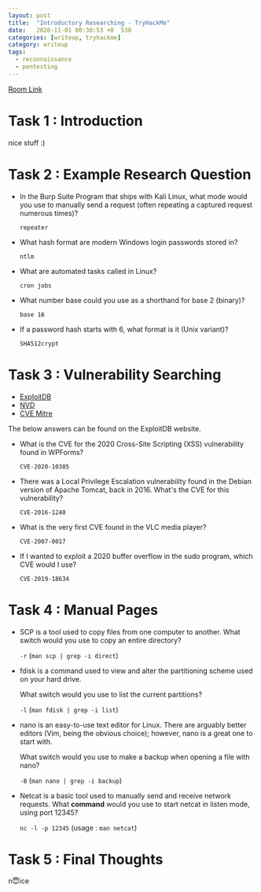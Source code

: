```yaml
---
layout: post
title:  "Introductory Researching - TryHackMe"
date:   2020-11-01 00:30:53 +0  530
categories: [writeup, tryhackme]
category: writeup
tags:
  - reconnaissance 
  - pentesting
---
```


[Room Link](https://tryhackme.com/room/introtoresearch)

# Task 1 : Introduction

nice stuff :)

# Task 2 : Example Research Question

- In the Burp Suite Program that ships with Kali Linux, what mode would you use to manually send a request (often repeating a captured request numerous times)?

    `repeater`

- What hash format are modern Windows login passwords stored in?

    `ntlm`

- What are automated tasks called in Linux?

    `cron jobs`

- What number base could you use as a shorthand for base 2 (binary)?

    `base 16`

- If a password hash starts with $6$, what format is it (Unix variant)?

    `SHA512crypt`

# Task 3 : Vulnerability Searching

- [ExploitDB](https://www.exploit-db.com/)
- [NVD](https://nvd.nist.gov/vuln/search)
- [CVE Mitre](https://cve.mitre.org/)

The below answers can be found on the ExploitDB website.

- What is the CVE for the 2020 Cross-Site Scripting (XSS) vulnerability found in WPForms?

    `CVE-2020-10385`

- There was a Local Privilege Escalation vulnerability found in the Debian version of Apache Tomcat, back in 2016. What's the CVE for this vulnerability?

    `CVE-2016-1240`

- What is the very first CVE found in the VLC media player?

    `CVE-2007-0017`

- If I wanted to exploit a 2020 buffer overflow in the sudo program, which CVE would I use?

    `CVE-2019-18634`

# Task 4 : Manual Pages

- SCP is a tool used to copy files from one computer to another. What switch would you use to copy an entire directory?

    `-r`  (`man scp | grep -i direct`)

- fdisk is a command used to view and alter the partitioning scheme used on your hard drive.

    What switch would you use to list the current partitions?

    `-l` (`man fdisk | grep -i list`)

- nano is an easy-to-use text editor for Linux. There are arguably better editors (Vim, being the obvious choice); however, nano is a great one to start with.

    What switch would you use to make a backup when opening a file with nano?

    `-B` (`man nano | grep -i backup`)

- Netcat is a basic tool used to manually send and receive network requests. What **command** would you use to start netcat in listen mode, using port 12345?

    `nc -l -p 12345` (usage : `man netcat`)

# Task 5 : Final Thoughts

n😇ice
